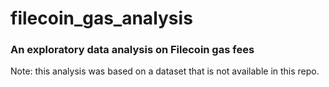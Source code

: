 # filecoin_gas_analysis

### An exploratory data analysis on Filecoin gas fees

Note: this analysis was based on a dataset that is not available in this repo.
